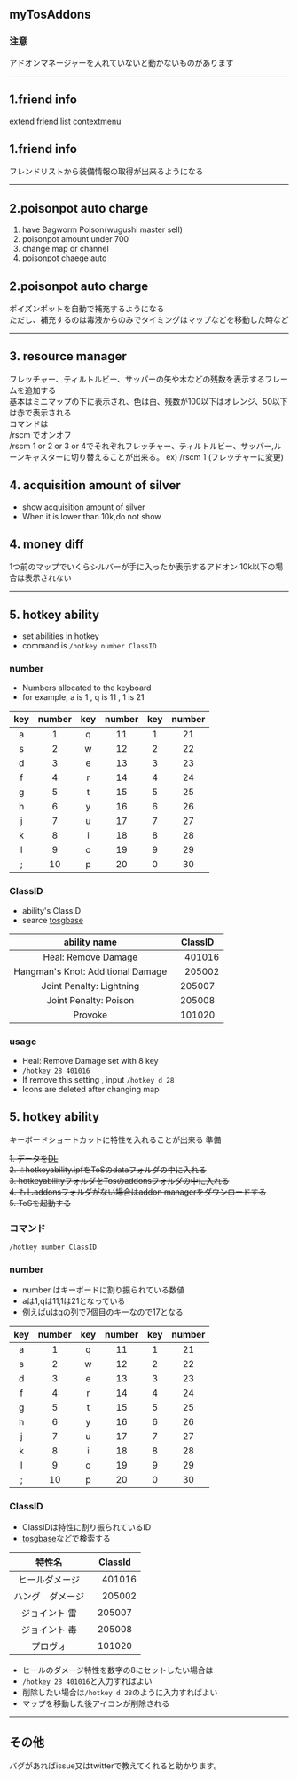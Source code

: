 ## myTosAddons

### 注意
アドオンマネージャーを入れていないと動かないものがあります

___
## 1.friend info
extend friend list contextmenu

## 1.friend info
フレンドリストから装備情報の取得が出来るようになる

___
## 2.poisonpot auto charge
1. have Bagworm Poison(wugushi master sell)
2.  poisonpot amount under 700
3.  change map or channel
4. poisonpot chaege auto


## 2.poisonpot auto charge
 ポイズンポットを自動で補充するようになる  
 ただし、補充するのは毒液からのみでタイミングはマップなどを移動した時など

___
## 3. resource manager
 フレッチャー、ティルトルビー、サッパーの矢や木などの残数を表示するフレームを追加する  
 基本はミニマップの下に表示され、色は白、残数が100以下はオレンジ、50以下は赤で表示される  
 コマンドは <br>/rscm でオンオフ<br>/rscm 1 or 2 or 3 or 4でそれぞれフレッチャー、ティルトルビー、サッパー,ルーンキャスターに切り替えることが出来る。
 ex) /rscm 1 (フレッチャーに変更)


## 4. acquisition amount of silver
* show acquisition amount of silver
* When it is lower than 10k,do not show

## 4. money diff
 1つ前のマップでいくらシルバーが手に入ったか表示するアドオン
 10k以下の場合は表示されない


___
## 5. hotkey ability
* set abilities in hotkey
* command is `/hotkey number ClassID`

### number
* Numbers allocated to the keyboard
* for example, a is 1 , q is 11 , 1 is 21

| key | number | key | number | key | number |
| :-: | :-: | :-: | :-: | :-: | :-: |
| a | 1 | q | 11 | 1 | 21 | 
| s | 2 | w | 12 | 2 | 22 |
| d | 3 | e | 13 | 3 | 23 |
| f | 4 | r | 14 | 4 | 24 |
| g | 5 | t | 15 | 5 | 25 |
| h | 6 | y | 16 | 6 | 26 |
| j | 7 | u | 17 | 7 | 27 |
| k | 8 | i | 18 | 8 | 28 |
| l | 9 | o | 19 | 9 | 29 |
| ; | 10 | p | 20 | 0 | 30 |

### ClassID
* ability's ClassID
* searce [tosgbase](https://tos.neet.tv/attributes)
  
| ability name | ClassID |  
| :-: | :-: |
|Heal: Remove Damage|　401016|  
|Hangman's Knot: Additional Damage|　205002|   
|Joint Penalty: Lightning|205007|   
|Joint Penalty: Poison|205008|
|Provoke| 101020 |  

### usage
* Heal: Remove Damage set with 8 key
* `/hotkey 28 401016`
* If remove this setting , input `/hotkey d 28`
* Icons are deleted after changing  map

## 5. hotkey ability
 キーボードショートカットに特性を入れることが出来る
 準備
 
~~1. データを[DL](https://github.com/writ312/myTosAddons/releases/download/ver0.9/ver0.9.zip)~~  
~~2. ☃hotkeyability.ipfをToSのdataフォルダの中に入れる~~  
~~3. hotkeyabilityフォルダをTosのaddonsフォルダの中に入れる~~  
~~4. もしaddonsフォルダがない場合はaddon managerをダウンロードする~~  
~~5. ToSを起動する~~  

### コマンド
 `/hotkey number ClassID`

### number
* number はキーボードに割り振られている数値
* aは1,qは11,1は21となっている
* 例えばuはqの列で7個目のキーなので17となる

| key | number | key | number | key | number |
| :-: | :-: | :-: | :-: | :-: | :-: |
| a | 1 | q | 11 | 1 | 21 | 
| s | 2 | w | 12 | 2 | 22 |
| d | 3 | e | 13 | 3 | 23 |
| f | 4 | r | 14 | 4 | 24 |
| g | 5 | t | 15 | 5 | 25 |
| h | 6 | y | 16 | 6 | 26 |
| j | 7 | u | 17 | 7 | 27 |
| k | 8 | i | 18 | 8 | 28 |
| l | 9 | o | 19 | 9 | 29 |
| ; | 10 | p | 20 | 0 | 30 |

### ClassID
* ClassIDは特性に割り振られているID
* [tosgbase](https://tos.neet.tv/attributes)などで検索する  
  
| 特性名 | ClassId |  
| :-: | :-: |
|ヒールダメージ|　401016|  
|ハング　ダメージ|　205002|   
|ジョイント 雷 |205007|   
|ジョイント 毒 |205008|
|プロヴォ| 101020 |  

* ヒールのダメージ特性を数字の8にセットしたい場合は
* `/hotkey 28 401016`と入力すればよい
* 削除したい場合は`/hotkey d 28`のように入力すればよい
* マップを移動した後アイコンが削除される

___
## その他
 バグがあればissue又はtwitterで教えてくれると助かります。